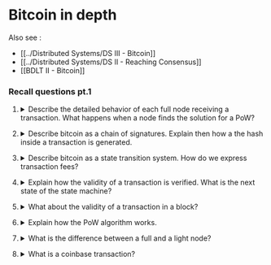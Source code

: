 # Bitcoin in depth

Also see :
- [[../Distributed Systems/DS III - Bitcoin]]
- [[../Distributed Systems/DS II - Reaching Consensus]]
- [[BDLT II - Bitcoin]]

### Recall questions pt.1

1. <details markdown=1><summary markdown="span"> Describe the detailed behavior of each full node receiving a transaction.  What happens when a node finds the solution for a PoW?</summary>
    
    \
    ![](bitd1.png)

</details>

2. <details markdown=1><summary markdown="span"> Describe bitcoin as a chain of signatures.  Explain then how a the hash inside a transaction is generated.</summary>
    
    \
    ![](bitd2.png)

	As it can be seen, a ==transaction can have multiple inputs and outputs.== This inputs are ==references to an output from previous transactions==, while the outputs are usually the ==sender and the redeemer==.

	We say it's a chain of signatures as ==each sender it's going to sign the transaction with the hash of a previous transaction and his private key== and this process is going to be repeated for each successive transaction.
    

</details>

3. <details markdown=1><summary markdown="span"> Describe bitcoin as a state transition system. How do we express transaction fees? </summary>
    
    \
	We can see the state of each node as follows:

	![](bitd3.png)

	Each node has a ==state defined by unspent transaction units. Every time a transaction is actually taking place, it replaces the existing transaction units with the new ones that were created==.

	Transaction ==fees== are expressed ==implicitly,== in the sense that they are computed as the ==difference between the value sent to the redeemer and the change sent back to the user who created the transaction==.
    

</details>


4. <details markdown=1><summary markdown="span"> Explain how the validity of a transaction is verified.  What is the next state of the state machine?</summary>
    
    \
	The transition applies if and only if all of the following apply:
	- for each input in the current state the UTXO is in the current state
	- the signature matches the owner of the UTXO
	- the sum of denominations of all input UTXOs is higher than or equal to the sum of denominations in the output

	![](bitd4.png)

</details>

5. <details markdown=1><summary markdown="span"> What about the validity of a transaction in a block?</summary>
    
    \
	We also check that ==the block timestamp is greater than the median timestamp of previous 11 blocks, and less than the network-adjusted time + 2 hours.==

</details>

6. <details markdown=1><summary markdown="span"> Explain how the PoW algorithm works. </summary>
    
    \
    The goal of the PoW of bitcoin ==is finding a hash for the current block s.t. it has a certain numbers of 0 in the prefix==. Once such hash is found, a node can the submit the block to the others (see question 1).

</details>


7. <details markdown=1><summary markdown="span"> What is the difference between a full and a light node? </summary>
    
    \
    A ==light node== only has to 
    - ==download block headers==
    - ==verify the PoW on such headers==
    - download only the ==branches with transactions relevant for them==
    
</details>

8. <details markdown=1><summary markdown="span"> What is a coinbase transaction? </summary>
    
    \
    A coinbase transaction is ==the first transaction of block, from the miner to itself==. it is a special transaction as it's signed by the miner for the miner!
    
</details>
